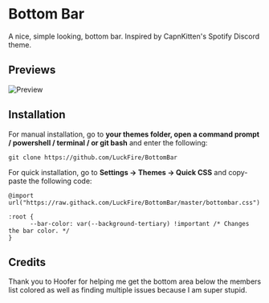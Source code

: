 # Bottom Bar
A nice, simple looking, bottom bar. Inspired by CapnKitten's Spotify Discord theme.

## Previews
![Preview](https://cdn.discordapp.com/attachments/570212399307685899/754159515343257640/68747470733a2f2f63646e2e646973636f72646170702e636f6d2f6174746163686d656e74732f3733383936383130393238.png)

## Installation
For manual installation, go to  **your themes folder, open a command prompt / powershell / terminal / or git bash**  and enter the following:
```
git clone https://github.com/LuckFire/BottomBar
```

For quick installation, go to  **Settings -> Themes -> Quick CSS**  and copy-paste the following code:
```
@import url("https://raw.githack.com/LuckFire/BottomBar/master/bottombar.css")

:root {
      --bar-color: var(--background-tertiary) !important /* Changes the bar color. */
}
```

## Credits 
Thank you to Hoofer for helping me get the bottom area below the members list colored as well as finding multiple issues because I am super stupid.
